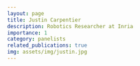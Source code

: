 ```yaml
---
layout: page
title: Justin Carpentier
description: Robotics Researcher at Inria
importance: 1
category: panelists
related_publications: true
img: assets/img/justin.jpg
---
```


